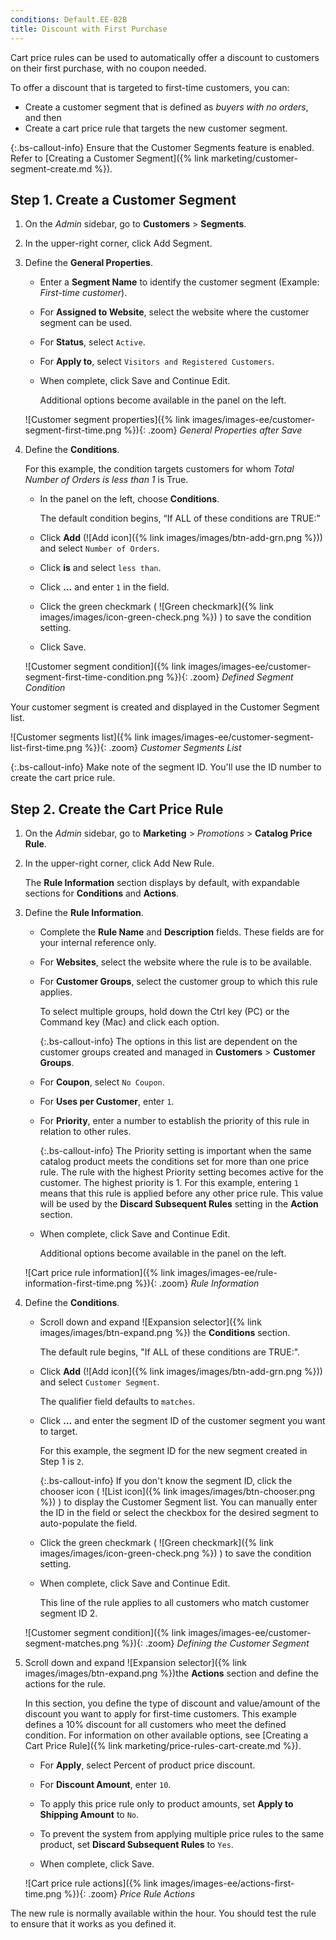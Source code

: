 ```yaml
---
conditions: Default.EE-B2B
title: Discount with First Purchase
---
```


Cart price rules can be used to automatically offer a discount to customers on their first purchase, with no coupon needed.

To offer a discount that is targeted to first-time customers, you can:

- Create a customer segment that is defined as _buyers with no orders_, and then
- Create a cart price rule that targets the new customer segment.

{:.bs-callout-info}
Ensure that the Customer Segments feature is enabled. Refer to [Creating a Customer Segment]({% link marketing/customer-segment-create.md %}).

## Step 1. Create a Customer Segment

1. On the _Admin_ sidebar, go to **Customers** > **Segments**.

1. In the upper-right corner, click <span class="btn">Add Segment</span>.

1. Define the **General Properties**.

   - Enter a **Segment Name** to identify the customer segment (Example: _First-time customer_).

   - For **Assigned to Website**, select the website where the customer segment can be used.

   - For **Status**, select `Active`.

   - For **Apply to**, select `Visitors and Registered Customers`.

   - When complete, click <span class="btn">Save and Continue Edit</span>.

       Additional options become available in the panel on the left.

    ![Customer segment properties]({% link images/images-ee/customer-segment-first-time.png %}){: .zoom}
    _General Properties after Save_

1. Define the **Conditions**.

    For this example, the condition targets customers for whom _Total Number of Orders is less than 1_ is True.

   - In the panel on the left, choose **Conditions**.

       The default condition begins, “If ALL of these conditions are TRUE:”

   - Click **Add** (![Add icon]({% link images/images/btn-add-grn.png %})) and select `Number of Orders`.

   - Click **is** and select `less than`.

   - Click **...** and enter `1` in the field.

   - Click the green checkmark ( ![Green checkmark]({% link images/images/icon-green-check.png %}) ) to save the condition setting.

   - Click <span class="btn">Save</span>.

   ![Customer segment condition]({% link images/images-ee/customer-segment-first-time-condition.png %}){: .zoom}
   _Defined Segment Condition_

Your customer segment is created and displayed in the Customer Segment list.

![Customer segments list]({% link images/images-ee/customer-segment-list-first-time.png %}){: .zoom}
_Customer Segments List_

{:.bs-callout-info}
Make note of the segment ID. You'll use the ID number to create the cart price rule.

## Step 2. Create the Cart Price Rule

1. On the _Admin_ sidebar, go to **Marketing** > _Promotions_ > **Catalog Price Rule**.

1. In the upper-right corner, click <span class="btn">Add New Rule</span>.

      The **Rule Information** section displays by default, with expandable sections for **Conditions** and **Actions**.

1. Define the **Rule Information**.

   - Complete the **Rule Name** and **Description** fields. These fields are for your internal reference only.

   - For **Websites**, select the website where the rule is to be available.

   - For **Customer Groups**, select the customer group to which this rule applies.

       To select multiple groups, hold down the Ctrl key (PC) or the Command key (Mac) and click each option.

      {:.bs-callout-info}
      The options in this list are dependent on the customer groups created and managed in **Customers** > **Customer Groups**.

   - For **Coupon**, select `No Coupon`.

   - For **Uses per Customer**, enter `1`.

   - For **Priority**, enter a number to establish the priority of this rule in relation to other rules.

      {:.bs-callout-info}
      The Priority setting is important when the same catalog product meets the conditions set for more than one price rule. The rule with the highest Priority setting becomes active for the customer. The highest priority is 1. For this example, entering `1` means that this rule is applied before any other price rule. This value will be used by the **Discard Subsequent Rules** setting in the **Action** section.

   - When complete, click <span class="btn">Save and Continue Edit</span>.

       Additional options become available in the panel on the left.

   ![Cart price rule information]({% link images/images-ee/rule-information-first-time.png %}){: .zoom}
   _Rule Information_

1. Define the **Conditions**.

   - Scroll down and expand ![Expansion selector]({% link images/images/btn-expand.png %}) the **Conditions** section.

      The default rule begins, "If ALL of these conditions are TRUE:".

   - Click **Add** (![Add icon]({% link images/images/btn-add-grn.png %})) and select `Customer Segment`.

       The qualifier field defaults to `matches`.

   - Click **...** and enter the segment ID of the customer segment you want to target.

      For this example, the segment ID for the new segment created in Step 1 is `2`.

      {:.bs-callout-info}
      If you don't know the segment ID, click the chooser icon ( ![List icon]({% link images/images/btn-chooser.png %}) ) to display the Customer Segment list. You can manually enter the ID in the field or select the checkbox for the desired segment to auto-populate the field.

   - Click the green checkmark ( ![Green checkmark]({% link images/images/icon-green-check.png %}) ) to save the condition setting.

   - When complete, click <span class="btn">Save and Continue Edit</span>.

       This line of the rule applies to all customers who match customer segment ID 2.

   ![Customer segment condition]({% link images/images-ee/customer-segment-matches.png %}){: .zoom}
   _Defining the Customer Segment_

1. Scroll down and expand ![Expansion selector]({% link images/images/btn-expand.png %})the **Actions** section and define the actions for the rule.

   In this section, you define the type of discount and value/amount of the discount you want to apply for first-time customers. This example defines a 10% discount for all customers who meet the defined condition. For information on other available options, see [Creating a Cart Price Rule]({% link marketing/price-rules-cart-create.md %}).

   - For **Apply**, select Percent of product price discount.

   - For **Discount Amount**, enter `10`.

   - To apply this price rule only to product amounts, set **Apply to Shipping Amount** to `No`.

   - To prevent the system from applying multiple price rules to the same product, set **Discard Subsequent Rules** to `Yes`.

   - When complete, click <span class="btn">Save</span>.

   ![Cart price rule actions]({% link images/images-ee/actions-first-time.png %}){: .zoom}
   _Price Rule Actions_

The new rule is normally available within the hour. You should test the rule to ensure that it works as you defined it.
